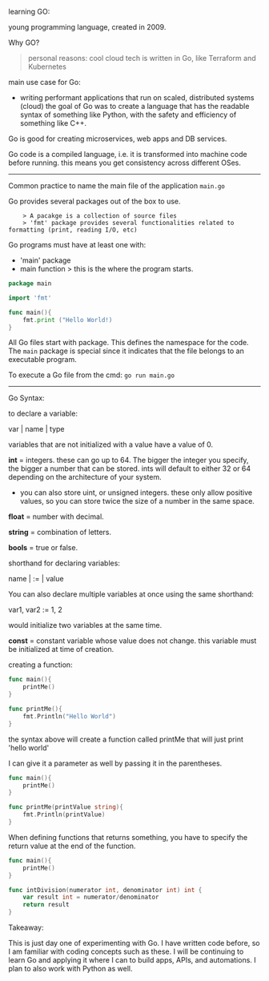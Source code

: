 learning GO:

young programming language, created in 2009.

Why GO?

> personal reasons: cool cloud tech is written in Go, like Terraform and Kubernetes

main use case for Go: 
- writing performant applications that run on scaled, distributed systems (cloud)
the goal of Go was to create a language that has the readable syntax of something like Python, with the safety and efficiency of something like C++.

Go is good for creating microservices, web apps and DB services.

Go code is a compiled language, i.e. it is transformed into machine code before running. this means you get consistency across different OSes. 

---

Common practice to name the main file of the application `main.go`

Go provides several packages out of the box to use. 

		> A pacakge is a collection of source files
		> 'fmt' package provides several functionalities related to formatting (print, reading I/O, etc)

Go programs must have at least one with:
- 'main' package
- main function > this is the where the program starts.
```go
package main

import 'fmt'

func main(){
	fmt.print ("Hello World!)
}
```

All Go files start with package. This defines the namespace for the code. The `main` package is special since it indicates that the file belongs to an executable program.   

To execute a Go file from the cmd: `go run main.go`

---
Go Syntax:

to declare a variable:

var | name | type

variables that are not initialized with a value have a value of 0.

**int** = integers. these can go up to 64. The bigger the integer you specify, the bigger a number that can be stored. ints will default to either 32 or 64 depending on the architecture of your system.
- you can also store uint, or unsigned integers. these only allow positive values, so you can store twice the size of a number in the same space.

**float** = number with decimal.

**string** = combination of letters.

**bools** = true or false.

shorthand for declaring variables:

name | := | value

You can also declare multiple variables at once using the same shorthand:

var1, var2 := 1, 2

would initialize two variables at the same time.

**const** = constant variable whose value does not change. this variable must be initialized at time of creation.

creating a function:

```go
func main(){
	printMe()
}

func printMe(){
	fmt.Println("Hello World")
}
```

the syntax above will create a function called printMe that will just print 'hello world'

I can give it a parameter as well by passing it in the parentheses.

```go
func main(){
	printMe()
}

func printMe(printValue string){
	fmt.Println(printValue)
}
```

When defining functions that returns something, you have to specify the return value at the end of the function.

```go
func main(){
	printMe()
}

func intDivision(numerator int, denominator int) int {
	var result int = numerator/denominator
	return result
}
```

Takeaway:

This is just day one of experimenting with Go. I have written code before, so I am familiar with coding concepts such as these. I will be continuing to learn Go and applying it where I can to build apps, APIs, and automations. I plan to also work with Python as well.

